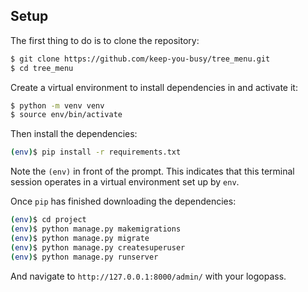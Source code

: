 ## Setup
The first thing to do is to clone the repository:

```sh
$ git clone https://github.com/keep-you-busy/tree_menu.git
$ cd tree_menu
```

Create a virtual environment to install dependencies in and activate it:

```sh
$ python -m venv venv
$ source env/bin/activate
```

Then install the dependencies:

```sh
(env)$ pip install -r requirements.txt
```
Note the `(env)` in front of the prompt. This indicates that this terminal
session operates in a virtual environment set up by `env`.

Once `pip` has finished downloading the dependencies:
```sh
(env)$ cd project
(env)$ python manage.py makemigrations
(env)$ python manage.py migrate
(env)$ python manage.py createsuperuser
(env)$ python manage.py runserver
```
And navigate to `http://127.0.0.1:8000/admin/` with your logopass.
